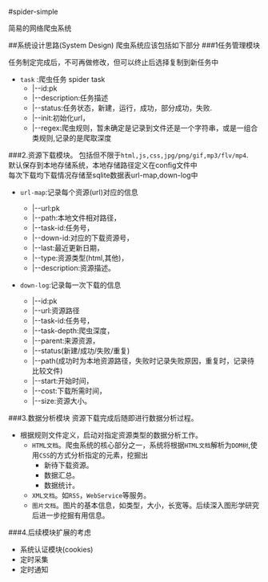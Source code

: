#spider-simple

简易的网络爬虫系统

##系统设计思路(System Design)
爬虫系统应该包括如下部分
###1任务管理模块

任务制定完成后，不可再做修改，但可以终止后选择复制到新任务中
* `task` :爬虫任务 spider task<br>
  * |--id:pk
  * |--description:任务描述
  * |--status:任务状态，新建，运行，成功，部分成功，失败.
  * |--init:初始化url，
  * |--regex:爬虫规则，暂未确定是记录到文件还是一个字符串，或是一组合类规则,记录的是爬取深度

###2.资源下载模块。
包括但不限于`html,js,css,jpg/png/gif,mp3/flv/mp4`.<br>
默认保存到本地存储系统，本地存储路径定义在config文件中<br>
每次下载均下载情况存储至sqlite数据表url-map,down-log中<br>
* `url-map`:记录每个资源(url)对应的信息
  * |--url:pk
  * |--path:本地文件相对路径，
  * |--task-id:任务号，
  * |--down-id:对应的下载资源号，
  * |--last:最近更新日期，
  * |--type:资源类型(html,其他)，
  * |--description:资源描述。

* `down-log`:记录每一次下载的信息
  * |--id:pk
  * |--url:资源路径
  * |--task-id:任务号，
  * |--task-depth:爬虫深度，
  * |--parent:来源资源，
  * |--status(新建/成功/失败/重复)
  * |--path(成功时为本地资源路径，失败时记录失败原因，重复时，记录待比较文件)
  * |--start:开始时间，
  * |--cost:下载所需时间，
  * |--size:资源大小。

###3.数据分析模块
资源下载完成后随即进行数据分析过程。<br>
* 根据规则文件定义，启动对指定资源类型的数据分析工作。
  * `HTML文档`。爬虫系统的核心部分之一，系统将根据`HTML文档`解析为`DOM树`,使用`CSS`的方式分析指定的元素，挖掘出
    * 新待下载资源。
    * 数据汇总。
    * 数据统计。
  * `XML文档`。如`RSS`，`WebService`等服务。
  * `图片文档`。图片的基本信息，如类型，大小，长宽等。后续深入图形学研究后进一步挖掘有用信息。


###4.后续模块扩展的考虑

* 系统认证模块(cookies)
* 定时采集
* 定时通知
